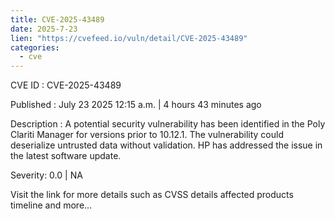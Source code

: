 ```yaml
--- 
title: CVE-2025-43489
date: 2025-7-23
lien: "https://cvefeed.io/vuln/detail/CVE-2025-43489"
categories:
  - cve
---
```


CVE ID : CVE-2025-43489

Published :  July 23
2025
12:15 a.m. | 4 hours
43 minutes ago

Description : A potential security vulnerability has been identified in the Poly Clariti Manager for versions prior to 10.12.1. The vulnerability could deserialize untrusted data without validation. HP has addressed the issue in the latest software update.

Severity: 0.0 | NA

Visit the link for more details
such as CVSS details
affected products
timeline
and more...
